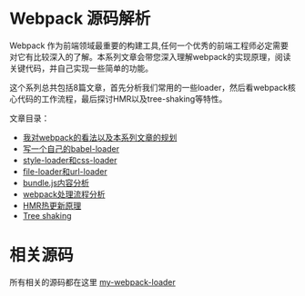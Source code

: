# Webpack 源码解析

Webpack 作为前端领域最重要的构建工具,任何一个优秀的前端工程师必定需要对它有比较深入的了解。本系列文章会带您深入理解webpack的实现原理，阅读关键代码，并自己实现一些简单的功能。

这个系列总共包括8篇文章，首先分析我们常用的一些loader，然后看webpack核心代码的工作流程，最后探讨HMR以及tree-shaking等特性。

文章目录：

- [我对webpack的看法以及本系列文章的规划](./1-introduction.md)
- [写一个自己的babel-loader](./2-babel-loader.md)
- [style-loader和css-loader](./3-style-loader-and-css-loader.md)
- [file-loader和url-loader](./4-file-loader-and-url-loader.md)
- [bundle.js内容分析](./5-bundle.js.md)
- [webpack处理流程分析](./6-process-pipe-line.md)
- [HMR热更新原理](./7-hmr.md)
- [Tree shaking](./8-tree-shaking.md)

# 相关源码

所有相关的源码都在这里 [my-webpack-loader](https://github.com/lihongxun945/my-webpack-loader)



